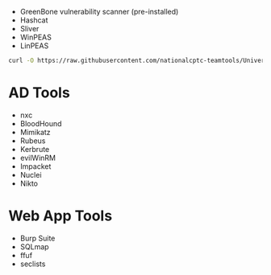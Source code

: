 - GreenBone vulnerability scanner (pre-installed)
- Hashcat
- Sliver
- WinPEAS
- LinPEAS

```bash
curl -O https://raw.githubusercontent.com/nationalcptc-teamtools/University-of-Florida/refs/heads/main/cptc2025-tools/logging_setup.sh
```
# AD Tools
- nxc
- BloodHound
- Mimikatz
- Rubeus
- Kerbrute
- evilWinRM
- Impacket
- Nuclei
- Nikto
# Web App Tools
- Burp Suite
- SQLmap
- ffuf
- seclists